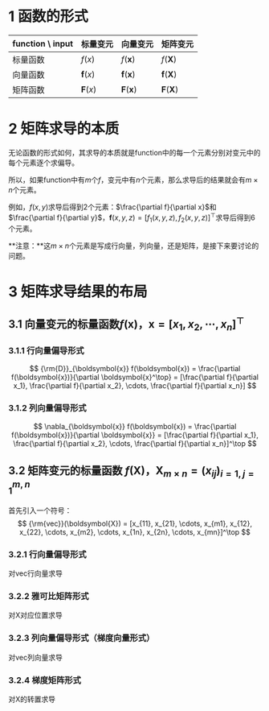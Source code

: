 # 1 函数的形式

| function \ input | 标量变元            | 向量变元                         | 矩阵变元                         |
| ---------------- | ------------------- | -------------------------------- | -------------------------------- |
| 标量函数         | $f(x)$              | $f(\boldsymbol{x})$              | $f(\boldsymbol{X})$              |
| 向量函数         | $\boldsymbol{f}(x)$ | $\boldsymbol{f}(\boldsymbol{x})$ | $\boldsymbol{f}(\boldsymbol{X})$ |
| 矩阵函数         | $\boldsymbol{F}(x)$ | $\boldsymbol{F}(\boldsymbol{x})$ | $\boldsymbol{F}(\boldsymbol{X})$ |

# 2 矩阵求导的本质

无论函数的形式如何，其求导的本质就是function中的每一个元素分别对变元中的每个元素逐个求偏导。

所以，如果function中有$m$个$f$，变元中有$n$个元素，那么求导后的结果就会有$m \times n$个元素。

例如，$f(x, y)$求导后得到2个元素：$\frac{\partial f}{\partial x}$和$\frac{\partial f}{\partial y}$，$\boldsymbol{f}(x, y, z) = [f_1(x, y, z), f_2(x, y, z)]^\top$求导后得到6个元素。

**注意：**这$m \times n$个元素是写成行向量，列向量，还是矩阵，是接下来要讨论的问题。

# 3 矩阵求导结果的布局

## 3.1 向量变元的标量函数$f(\boldsymbol{x})$，$\boldsymbol{x} = [x_1, x_2, \cdots, x_n]^\top$

### 3.1.1 行向量偏导形式

$$
{\rm{D}}_{\boldsymbol{x}} f(\boldsymbol{x}) = \frac{\partial f(\boldsymbol{x})}{\partial \boldsymbol{x}^\top} = [\frac{\partial f}{\partial x_1}, \frac{\partial f}{\partial x_2}, \cdots, \frac{\partial f}{\partial x_n}]
$$

### 3.1.2 列向量偏导形式

$$
\nabla_{\boldsymbol{x}} f(\boldsymbol{x}) = \frac{\partial f(\boldsymbol{x})}{\partial \boldsymbol{x}} = [\frac{\partial f}{\partial x_1}, \frac{\partial f}{\partial x_2}, \cdots, \frac{\partial f}{\partial x_n}]^\top
$$

## 3.2 矩阵变元的标量函数 $f(\boldsymbol{X})$，$\boldsymbol{X}_{m \times n} = (x_{ij})^{m, n}_{i = 1, j = 1}$

首先引入一个符号：
$$
{\rm{vec}}(\boldsymbol{X}) = [x_{11}, x_{21}, \cdots, x_{m1}, x_{12}, x_{22}, \cdots, x_{m2}, \cdots, x_{1n}, x_{2n}, \cdots, x_{mn}]^\top
$$

### 3.2.1 行向量偏导形式

对vec行向量求导

### 3.2.2 雅可比矩阵形式

对X对应位置求导

### 3.2.3 列向量偏导形式（梯度向量形式）

对vec列向量求导

### 3.2.4 梯度矩阵形式

对X的转置求导